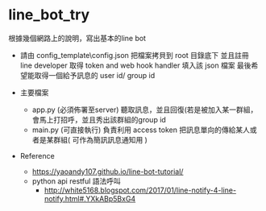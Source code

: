 # line_bot_try

根據幾個網路上的說明，寫出基本的line bot

*  請由 config_template\config.json 把檔案拷貝到 root 目錄底下
   並且註冊 line developer 取得 token and web hook handler 填入該 json 檔案
   最後希望能取得一個給予訊息的 user id/ group id
   
* 主要檔案
   - app.py (必須佈署至server) 聽取訊息，並且回復(若是被加入某一群組，會馬上打招呼，並且秀出該群組的group id
   - main.py (可直接執行) 負責利用 access token 把訊息單向的傳給某人或者是某群組( 可作為簡訊訊息通知用 )
   
*  Reference 
   - https://yaoandy107.github.io/line-bot-tutorial/
   -  python api restful 語法呼叫
      - http://white5168.blogspot.com/2017/01/line-notify-4-line-notify.html#.YXkABp5BxG4

